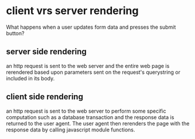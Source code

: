 # client vrs server rendering
What happens when a user updates form data and presses the submit button?
## server side rendering
an http request is sent to the web server and the entire web page is rerendered based upon parameters sent on the request's querystring or included in its body.
## client side rendering
an http request is sent to the web server to perform some specific computation such as a database transaction and the response data is returned to the user agent. The user agent then rerenders the page with the response data by calling javascript module functions.